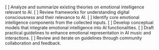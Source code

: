 [ ] Analyze and summarize existing theories on emotional intelligence relevant to AI.
[ ] Review frameworks for understanding digital consciousness and their relevance to AI.
[ ] Identify core emotional intelligence components from the collected inputs.
[ ] Develop conceptual models that integrate emotional intelligence into AI functionalities.
[ ] Draft practical guidelines to enhance emotional representation in AI music and interactions.
[ ] Review and iterate on guidelines through community collaboration and feedback.